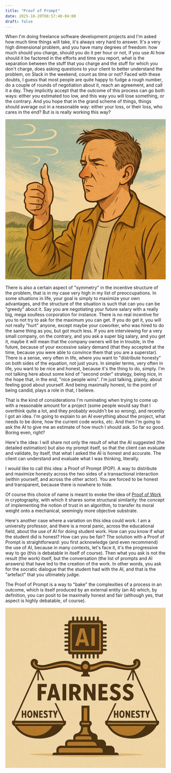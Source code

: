 ```yaml
---
title: "Proof of Prompt"
date: 2025-10-20T08:57:40-04:00
draft: false
---
```


When I'm doing freelance software development projects and I'm asked how much
time things will take, it's always very hard to answer. It's a very high
dimensional problem, and you have many degrees of freedom: how much should you
charge, should you do it per hour or not, if you use AI how should it be
factored in the efforts and time you report, what is the separation between the
stuff that you charge and the stuff for which you don't charge, does asking
questions to your client to better understand the problem, on Slack in the
weekend, count as time or not? Faced with these doubts, I guess that most people
are quite happy to fudge a rough number, do a couple of rounds of negotiation
about it, reach an agreement, and call it a day. They implicitly accept that the
outcome of this process can go both ways: either you estimated too low, and this
way you will lose something, or the contrary. And you hope that in the grand
scheme of things, things should average out in a reasonable way: either your
loss, or their loss, who cares in the end? But is is really working this way?

![](/images/estimating-wind.png)

There is also a certain aspect of "symmetry" in the incentive structure of the
problem, that is in my case very high in my list of preoccupations. In some
situations in life, your goal is simply to maximize your own advantages, and the
structure of the situation is such that can you can be "greedy" about it. Say
you are negotiating your future salary with a really big, mega soulless
corporation for instance. There is no real incentive for you to not try to ask
for the maximum you can get. If you do get it, you will not really "hurt"
anyone, except maybe your coworker, who was hired to do the same thing as you,
but got much less. If you are interviewing for a very small company, on the
contrary, and you ask a super big salary, and you get it, maybe it will mean
that the company owners will be in trouble, in the future, because of your
excessive salary demand (that they accepted at the time, because you were able
to convince them that you are a superstar). There is a sense, very often in
life, where you want to "distribute honesty" on both sides of the equation, not
just yours. In simpler terms, very often in life, you want to be nice and
honest, because it's the thing to do, simply. I'm not talking here about some
kind of "second order" strategy, being nice, in the hope that, in the end, "nice
people wins". I'm just talking, plainly, about feeling good about yourself. And
being maximally honest, to the point of being candid, plays a role in that, I
believe.

That is the kind of considerations I'm ruminating when trying to come up with a
reasonable amount for a project (some people would say that I overthink quite a
lot, and they probably wouldn't be so wrong), and recently I got an idea. I'm
going to explain to an AI everything about the project, what needs to be done,
how the current code works, etc. And then I'm going to ask the AI to give me an
estimate of how much I should ask. So far so good. Boring even, right?

Here's the idea: I will share not only the result of what the AI suggested (the
detailed estimation) but also my prompt itself, so that the client can evaluate
and validate, by itself, that what I asked the AI is honest and accurate. The
client can understand and evaluate what I was thinking, literally.

I would like to call this idea: a Proof of Prompt (POP). A way to distribute and
maximize honesty across the two sides of a transactional interaction (within
yourself, and across the other actor). You are forced to be honest and
transparent, because there is nowhere to hide.

Of course this choice of name is meant to evoke the idea of [Proof of
Work](https://en.wikipedia.org/wiki/Proof_of_work) in cryptography, with which
it shares some structural similarity: the concept of implementing the notion of
trust in an algorithm, to transfer its moral weight onto a mechanical, seemingly
more objective substrate.

Here's another case where a variation on this idea could work. I am a university
professor, and there is a moral panic, across the educational field, about the
use of AI for doing student work. How can you know if what the student did is
honest? How can you be fair? The solution with a Proof of Prompt is
straightforward: you first acknowledge (and even recommend) the use of AI,
because in many contexts, let's face it, it's the progressive way to go (this is
debatable in itself of course). Then what you ask is not the result (the work)
itself, but the conversation (the list of prompts and AI answers) that have led
to the creation of the work. In other words, you ask for the socratic dialogue
that the student had with the AI, and that is the "artefact" that you ultimately
judge.

The Proof of Prompt is a way to "bake" the complexities of a process in an
outcome, which is itself produced by an external entity (an AI) which, by
definition, you can posit to be maximally honest and fair (although yes, that
aspect is highly debatable, of course).

![](/images/ai-honesty.png)

